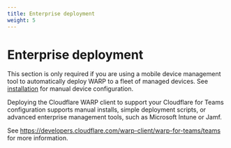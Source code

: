 ```yaml
---
title: Enterprise deployment
weight: 5
---
```


# Enterprise deployment

<Aside>
This section is only required if you are using a mobile device management tool to automatically deploy WARP to a fleet of managed devices. See <a href="/installation">installation</a> for manual device configuration.
</Aside>

Deploying the Cloudflare WARP client to support your Cloudflare for Teams configuration supports manual installs, simple deployment scripts, or advanced enterprise management tools, such as Microsoft Intune or Jamf.

See https://developers.cloudflare.com/warp-client/warp-for-teams/teams for more information.
